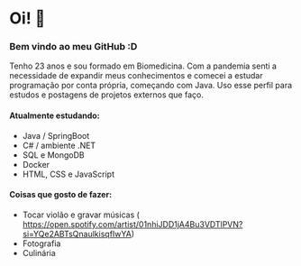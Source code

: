 # Oi! 👋
### Bem vindo ao meu GitHub :D

Tenho 23 anos e sou formado em Biomedicina. Com a pandemia senti a necessidade de expandir meus conhecimentos e comecei a estudar programação por conta própria, começando com Java. Uso esse perfil para estudos e postagens de projetos externos que faço. 

#### Atualmente estudando:
- Java / SpringBoot
- C# / ambiente .NET
- SQL e MongoDB
- Docker
- HTML, CSS e JavaScript

#### Coisas que gosto de fazer:
- Tocar violão e gravar músicas ( https://open.spotify.com/artist/01nhiJDD1jA4Bu3VDTlPVN?si=YQe2ABTsQnaulkisqfIwYA)
- Fotografia
- Culinária

